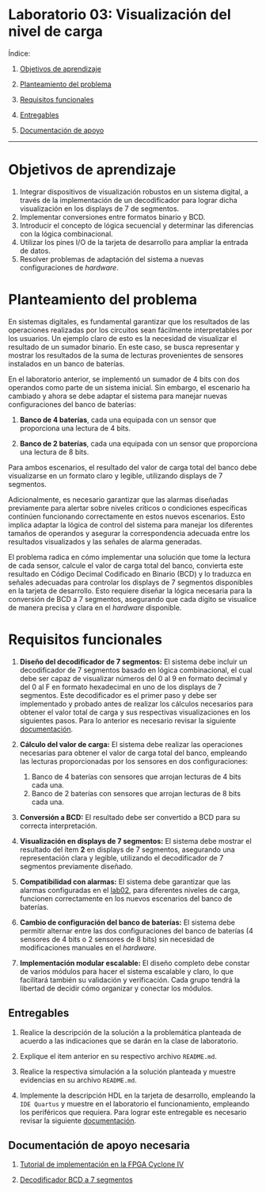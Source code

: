 # Laboratorio 03: Visualización del nivel de carga

Índice:

1. [Objetivos de aprendizaje](#objetivos-de-aprendizaje)

2. [Planteamiento del problema](#planteamiento-del-problema)

3. [Requisitos funcionales](#requisitos-funcionales)

4. [Entregables](#entregables)

5. [Documentación de apoyo](#documentación-de-apoyo-necesaria)

*******


# Objetivos de aprendizaje

1. Integrar dispositivos de visualización robustos en un sistema digital, a través de la implementación de un decodificador para lograr dicha visualización en los displays de 7 de segmentos.
2. Implementar conversiones entre formatos binario y BCD.
3. Introducir el concepto de lógica secuencial y determinar las diferencias con la lógica combinacional.
4. Utilizar los pines I/O de la tarjeta de desarrollo para ampliar la entrada de datos.
5. Resolver problemas de adaptación del sistema a nuevas configuraciones de *hardware*.


# Planteamiento del problema

En sistemas digitales, es fundamental garantizar que los resultados de las operaciones realizadas por los circuitos sean fácilmente interpretables por los usuarios. Un ejemplo claro de esto es la necesidad de visualizar el resultado de un sumador binario. En este caso, se busca representar y mostrar los resultados de la suma de lecturas provenientes de sensores instalados en un banco de baterías.

En el laboratorio anterior, se implementó un sumador de 4 bits con dos operandos como parte de un sistema inicial. Sin embargo, el escenario ha cambiado y ahora se debe adaptar el sistema para manejar nuevas configuraciones del banco de baterías:

1. **Banco de 4 baterías**, cada una equipada con un sensor que proporciona una lectura de 4 bits. 

2. **Banco de 2 baterías**, cada una equipada con un sensor que proporciona una lectura de 8 bits.

Para ambos escenarios, el resultado del valor de carga total del banco debe visualizarse en un formato claro y legible, utilizando displays de 7 segmentos.

Adicionalmente, es necesario garantizar que las alarmas diseñadas previamente para alertar sobre niveles críticos o condiciones específicas continúen funcionando correctamente en estos nuevos escenarios. Esto implica adaptar la lógica de control del sistema para manejar los diferentes tamaños de operandos y asegurar la correspondencia adecuada entre los resultados visualizados y las señales de alarma generadas.

El problema radica en cómo implementar una solución que tome la lectura de cada sensor, calcule el valor de carga total del banco, convierta este resultado en Código Decimal Codificado en Binario (BCD) y lo traduzca en señales adecuadas para controlar los displays de 7 segmentos disponibles en la tarjeta de desarrollo. Esto requiere diseñar la lógica necesaria para la conversión de BCD a 7 segmentos, asegurando que cada dígito se visualice de manera precisa y clara en el *hardware* disponible.

# Requisitos funcionales

1. **Diseño del decodificador de 7 segmentos:** El sistema debe incluir un decodificador de 7 segmentos basado en lógica combinacional, el cual debe ser capaz de visualizar números del 0 al 9 en formato decimal y del 0 al F en formato hexadecimal en uno de los displays de 7 segmentos. Este decodificador es el primer paso y debe ser implementado y probado antes de realizar los cálculos necesarios para obtener el valor total de carga y sus respectivas visualizaciones en los siguientes pasos. Para lo anterior es necesario revisar la siguiente [documentación](/labs/lab03/bcd2sseg.md).

2. **Cálculo del valor de carga:** El sistema debe realizar las operaciones necesarias para obtener el valor de carga total del banco, empleando las lecturas proporcionadas por los sensores en dos configuraciones:

    1. Banco de 4 baterías con sensores que arrojan lecturas de 4 bits cada una.
    2. Banco de 2 baterías con sensores que arrojan lecturas de 8 bits cada una.

3. **Conversión a BCD:** El resultado debe ser convertido a BCD para su correcta interpretación.

4. **Visualización en displays de 7 segmentos:** El sistema debe mostrar el resultado del ítem **2** en displays de 7 segmentos, asegurando una representación clara y legible, utilizando el decodificador de 7 segmentos previamente diseñado.

5. **Compatibilidad con alarmas:** El sistema debe garantizar que las alarmas configuradas en el [lab02](/labs/lab02/README.md), para diferentes niveles de carga, funcionen correctamente en los nuevos escenarios del banco de baterías.

6. **Cambio de configuración del banco de baterías:** El sistema debe permitir alternar entre las dos configuraciones del banco de baterías (4 sensores de 4 bits o 2 sensores de 8 bits) sin necesidad de modificaciones manuales en el *hardware*.

7. **Implementación modular escalable:** El diseño completo debe constar de varios módulos para hacer el sistema escalable y claro, lo que facilitará también su validación y verificación. Cada grupo tendrá la libertad de decidir cómo organizar y conectar los módulos.

## Entregables

1. Realice la descripción de la solución a la problemática planteada de acuerdo a las indicaciones que se darán en la clase de laboratorio.

2. Explique el item anterior en su respectivo archivo ```README.md```.

3. Realice la respectiva simulación a la solución planteada y muestre evidencias en su archivo ```README.md```.

4. Implemente la descripción HDL en la tarjeta de desarrollo, empleando la ```IDE Quartus``` y muestre en el laboratorio el funcionamiento, empleando los periféricos que requiera. Para lograr este entregable es necesario revisar la siguiente [documentación](/labs/lab00/proyectoQuartus.md).

## Documentación de apoyo necesaria 

1. [Tutorial de implementación en la FPGA Cyclone IV](/labs/lab00/proyectoQuartus.md)

2. [Decodificador BCD a 7 segmentos](/labs/lab03/bcd2sseg.md)

<!-- 3. [Introducción a la lógica secuencial]() -->

